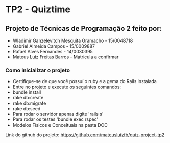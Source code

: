 # TP2 - Quiztime
## Projeto de Técnicas de Programação 2 feito por:
- Wladimir Ganzelevitch Mesquita Gramacho - 15/0048718
- Gabriel Almeida Campos - 15/0009887
- Rafael Alves Fernandes - 14/0030395
- Mateus Luiz Freitas Barros - Matricula a confirmar

### Como inicializar o projeto

- Certifique-se de que você possuí o ruby e a gema do Rails instalada
- Entre no projeto e execute os seguintes comandos:
- bundle install
- rake db:create
- rake db:migrate
- rake db:seed
- Para rodar o servidor apenas digite 'rails s'
- Para rodar os testes 'bundle exec rspec'
- Modelos Físicos e Conceituais na pasta DOC

Link do github do projeto: https://github.com/mateusluizfb/quiz-project-tp2
